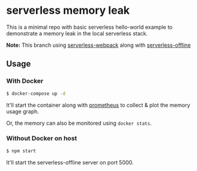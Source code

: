 # serverless memory leak

This is a minimal repo with basic serverless hello-world example to demonstrate a memory leak in the local serverless stack.

**Note:** This branch using [serverless-webpack](https://github.com/serverless-heaven/serverless-webpack) along with [serverless-offline](https://github.com/dherault/serverless-offline)

## Usage

### With Docker

```sh
$ docker-compose up -d
```

It'll start the container along with [prometheus](https://prometheus.io/) to collect & plot the memory usage graph.

Or, the memory can also be monitored using `docker stats`.

### Without Docker on host

```sh
$ npm start
```

It'll start the serverless-offline server on port 5000.
